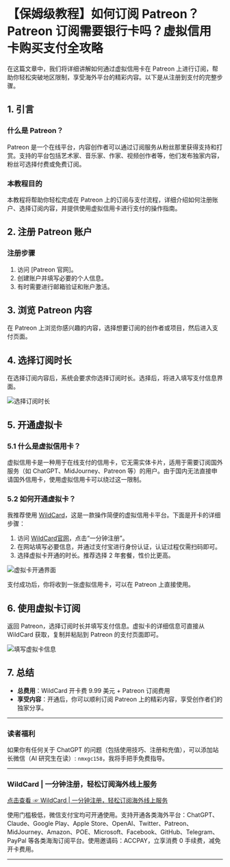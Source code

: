 # 【保姆级教程】如何订阅 Patreon？Patreon 订阅需要银行卡吗？虚拟信用卡购买支付全攻略

在这篇文章中，我们将详细讲解如何通过虚拟信用卡在 Patreon 上进行订阅，帮助你轻松突破地区限制，享受海外平台的精彩内容。以下是从注册到支付的完整步骤。

## 1. 引言

### 什么是 Patreon？
Patreon 是一个在线平台，内容创作者可以通过订阅服务从粉丝那里获得支持和打赏。支持的平台包括艺术家、音乐家、作家、视频创作者等，他们发布独家内容，粉丝可选择付费或免费订阅。

### 本教程目的
本教程将帮助你轻松完成在 Patreon 上的订阅与支付流程，详细介绍如何注册账户、选择订阅内容，并提供使用虚拟信用卡进行支付的操作指南。

## 2. 注册 Patreon 账户

### 注册步骤
1. 访问 [Patreon 官网]。
2. 创建账户并填写必要的个人信息。
3. 有时需要进行邮箱验证和账户激活。

## 3. 浏览 Patreon 内容

在 Patreon 上浏览你感兴趣的内容，选择想要订阅的创作者或项目，然后进入支付页面。

## 4. 选择订阅时长

在选择订阅内容后，系统会要求你选择订阅时长。选择后，将进入填写支付信息界面。

![选择订阅时长](https://puputeju-tc.oss-cn-beijing.aliyuncs.com/fZobuvBjTUcCzHA.png)

## 5. 开通虚拟卡

### 5.1 什么是虚拟信用卡？
虚拟信用卡是一种用于在线支付的信用卡，它无需实体卡片，适用于需要订阅国外服务（如 ChatGPT、MidJourney、Patreon 等）的用户。由于国内无法直接申请国外信用卡，使用虚拟信用卡可以绕过这一限制。

### 5.2 如何开通虚拟卡？
我推荐使用 [WildCard](https://bit.ly/bewildcard)，这是一款操作简便的虚拟信用卡平台。下面是开卡的详细步骤：

1. 访问 [WildCard官网](https://bit.ly/bewildcard)，点击“一分钟注册”。
2. 在网站填写必要信息，并通过支付宝进行身份认证，认证过程仅需扫码即可。
3. 选择虚拟卡开通的时长。推荐选择 2 年套餐，性价比更高。

![虚拟卡开通界面](https://puputeju-tc.oss-cn-beijing.aliyuncs.com/9zqkCjSZUV3Ex62.png)

支付成功后，你将收到一张虚拟信用卡，可以在 Patreon 上直接使用。

## 6. 使用虚拟卡订阅

返回 Patreon，选择订阅时长并填写支付信息。虚拟卡的详细信息可直接从 WildCard 获取，复制并粘贴到 Patreon 的支付页面即可。

![填写虚拟卡信息](https://puputeju-tc.oss-cn-beijing.aliyuncs.com/8Tbw5i3mgYPuOG1.png)

## 7. 总结

- **总费用**：WildCard 开卡费 9.99 美元 + Patreon 订阅费用
- **享受内容**：开通后，你可以顺利订阅 Patreon 上的精彩内容，享受创作者们的独家分享。

---

### 读者福利

如果你有任何关于 ChatGPT 的问题（包括使用技巧、注册和充值），可以添加站长微信（AI 研究生在读）: `nmxgc158`，我将手把手免费指导。

---

### WildCard | 一分钟注册，轻松订阅海外线上服务

[点击查看 ☞ WildCard | 一分钟注册，轻松订阅海外线上服务](https://bit.ly/bewildcard)

使用门槛极低，微信支付宝均可开通使用。支持开通各类海外平台：ChatGPT、Claude、Google Play、Apple Store、OpenAI、Twitter、Patreon、MidJourney、Amazon、POE、Microsoft、Facebook、GitHub、Telegram、PayPal 等各类海淘订阅平台。使用邀请码：ACCPAY，立享消费 0 手续费，减免开卡费用。

---


